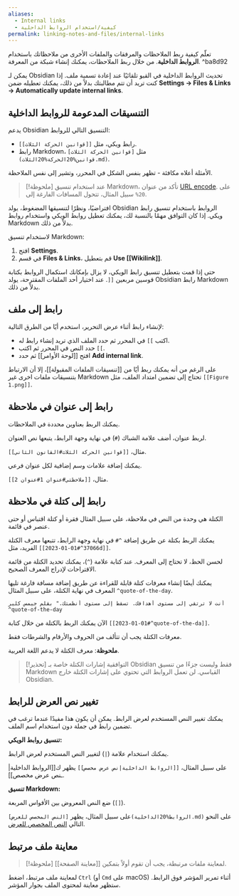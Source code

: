 ```yaml
---
aliases:
  - Internal links
  - كيفية/استخدام الروابط الداحلية
permalink: linking-notes-and-files/internal-links
---
```


تعلّم كيفية ربط الملاحظات والمرفقات والملفات الأخرى من ملاحظاتك باستخدام **الروابط الداخلية**. من خلال ربط الملاحظات، يمكنك إنشاء شبكة من المعرفة. ^ba8d92

يمكن لـ Obsidian تحديث الروابط الداخلية في القبو تلقائيًا عند إعادة تسمية ملف. إذا كنت تريد أن تتم مطالبتك بدلاً من ذلك، يمكنك تعطيله ضمن **Settings → Files & Links → Automatically update internal links**.

## التنسيقات المدعومة للروابط الداخلية

يدعم Obsidian التنسيق التالي للروابط:

- رابط ويكي، مثل `[[قوانين الحركة الثلاث]]`.
- رابط Markdown، مثل `[قوانين الحركة الثلاث](قوانين%20الحركة%20الثلاث.md)`.

الأمثلة أعلاه مكافئة - تظهر بنفس الشكل في المحرر، وتشير إلى نفس الملاحظة.

> [!ملحوظة]
> عند استخدام تنسيق Markdown، تأكد من عنوان [URL encode](https://en.wikipedia.org/wiki/Percent-encoding). على سبيل المثال، تتحول المسافات الفارغة إلى <code dir="ltr">%20</code>.

افتراضيًا، ونظرًا لتنسيقها المضغوط، يولد Obsidian الروابط باستخدام تنسيق رابط ويكي. إذا كان التوافق مهمًا بالنسبة لك، يمكنك تعطيل روابط الويكي واستخدام روابط Markdown بدلاً من ذلك.

لاستخدام تنسيق Markdown:

1. افتح **Settings**.
2. في قسم **Files & Links**، قم بتعطيل **Use \[\[Wikilink]]**.

حتى إذا قمت بتعطيل تنسيق رابط الويكي، لا يزال بإمكانك استكمال الروابط بكتابة قوسين مربعين `[[`. عند اختيار أحد الملفات المقترحة، يولد Obsidian رابط Markdown بدلاً من ذلك.

## رابط إلى ملف

لإنشاء رابط أثناء عرض التحرير، استخدم أيًا من الطرق التالية:

- اكتب <code dir="ltr">[[</code> في المحرر ثم حدد الملف الذي تريد إنشاء رابط له.
- حدد النص في المحرر ثم اكتب <code dir="ltr">[[</code>.
- افتح [[لوحة الأوامر]] ثم حدد **Add internal link**.

على الرغم من أنه يمكنك ربط أيًا من [[تنسيقات الملفات المقبولة]]، إلا أن الارتباط بتنسيقات ملفات اخرى غير Markdown تحتاج إلى تضمين امتداد الملف، مثل `[[Figure 1.png]]`.

## رابط إلى عنوان في ملاحظة

يمكنك الربط بعناوين محددة في الملاحظات.

لربط عنوان، أضف علامة الشباك (`#`) في نهاية وجهة الرابط، يتبعها نص العنوان.

مثال، `[[قوانين الحركة الثلاث#القانون الثاني]]`.

يمكنك إضافة علامات وسم إضافية لكل عنوان فرعي.

مثال، `[[ملاحظتي#عنوان 1#عنوان 2]]`.

## رابط إلى كتلة في ملاحظة

الكتلة هي وحدة من النص في ملاحظة، على سبيل المثال فقرة أو كتلة اقتباس أو حتى عنصر في قائمة.

يمكنك الربط بكتلة عن طريق إضافة <code dir="ltr">#^</code> في نهاية وجهة الرابط، تتبعها معرف الكتلة الفريد، مثل <code dir="ltr">\[[2023-01-01#^37066d]]</code>.

لحسن الحظ، لا تحتاج إلى المعرف. عند كتابة علامة (`^`)، يمكنك تحديد الكتلة من قائمة الاقتراحات لإدراج المعرف الصحيح.

يمكنك أيضًا إنشاء معرفات كتلة قابلة للقراءة عن طريق إضافة مسافة فارغة تليها المعرف في نهاية الكتلة، على سبيل المثال `^quote-of-the-day`.

```rtl
أنت لا ترتقي إلى مستوى أهدافك. تسقط إلى مستوى أنظمتك." بقلم جيمس كلير ^quote-of-the-day
```

الآن يمكنك الربط بالكتلة من خلال كتابة <code dir="ltr">\[[2023-01-01#^quote-of-the-da]]</code>.

معرفات الكتلة يجب أن تتألف من الحروف والأرقام والشرطات فقط.

**ملحوظة**: معرف الكتلة لا يدعم اللغة العربية.

> [!تحذير] التوافقية
> إشارات الكتلة خاصة بـ Obsidian فقط وليست جزءًا من تنسيق Markdown القياسي. لن تعمل الروابط التي تحتوي على إشارات الكتلة خارج Obsidian.

## تغيير نص العرض للرابط

يمكنك تغيير النص المستخدم لعرض الرابط. يمكن أن يكون هذا مفيدًا عندما ترغب في تضمين رابط في جملة دون استخدام اسم الملف.

**تنسيق روابط الويكي:**

يمكنك استخدام علامة (`|`) لتغيير النص المستخدم لعرض الرابط.

على سبيل المثال، `[[الروابط الداخلية|نص عرض مخصص]]` يظهر ك[[الروابط الداخلية|ـنص عرض مخصص]].

**تنسيق Markdown:**

ضع النص المعروض بين الأقواس المربعة (`[]`).

على سبيل المثال، يظهر `[النص المخصص للعرض](الروابط%20الداخلية.md)` على النحو التالي [النص المخصص للعرض](الروابط%20الداخلية.md).

## معاينة ملف مرتبط

> [!ملحوظة]
> لمعاينة ملفات مرتبطة، يجب أن تقوم أولاً بتمكين [[معاينة الصفحة]].

لمعاينة ملف مرتبط، اضغط `Ctrl` (أو `Cmd` على macOS) أثناء تمرير المؤشر فوق الرابط. ستظهر معاينة لمحتوى الملف بجوار المؤشر.
